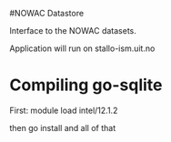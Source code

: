 #NOWAC Datastore

Interface to the NOWAC datasets. 

Application will run on stallo-ism.uit.no

# Compiling go-sqlite
First:
	module load intel/12.1.2

then go install and all of that
